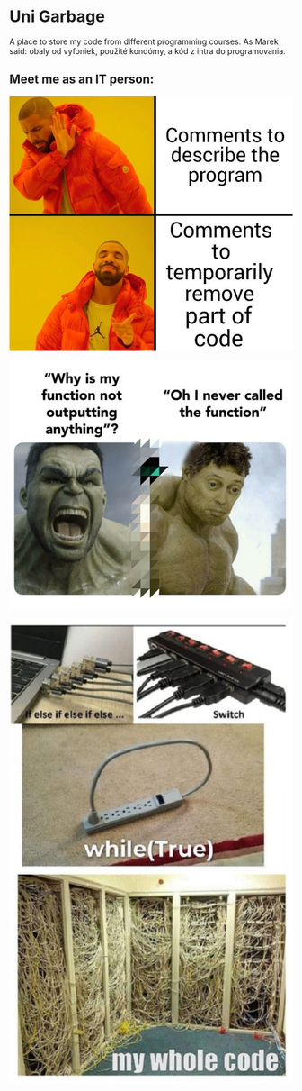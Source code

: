 # Uni Garbage

A place to store my code from different programming courses. As Marek said: obaly od vyfoniek, použité kondómy, a kód z intra do programovania.

## Meet me as an IT person:

![How I use comments](https://github.com/AiKuroyake/uni-garbage/blob/main/comments.jpeg "How I use comments")

![How I call functions](https://github.com/AiKuroyake/uni-garbage/blob/main/why-is-my-function.png "How I call functions")

![How my code looks like](https://github.com/AiKuroyake/uni-garbage/blob/main/my-whole-code.png "How my code looks like")
